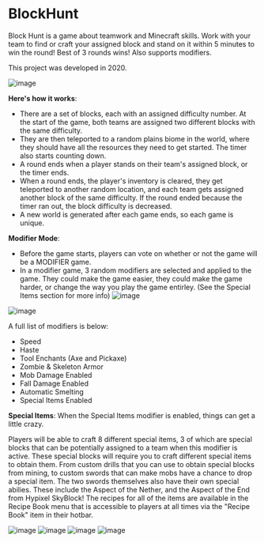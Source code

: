 # BlockHunt
Block Hunt is a game about teamwork and Minecraft skills. Work with your team to find or craft your assigned block and stand on it within 5 minutes to win the round! Best of 3 rounds wins! Also supports modifiers.

This project was developed in 2020.

![image](https://user-images.githubusercontent.com/74119793/198857740-dfc894d9-f8f7-478a-a981-6c8ca03b0687.png)

**Here's how it works**:


  - There are a set of blocks, each with an assigned difficulty number. At the start of the game, both teams are assigned two different blocks with the same difficulty.
  - They are then teleported to a random plains biome in the world, where they should have all the resources they need to get started. The timer also starts counting down.
  - A round ends when a player stands on their team's assigned block, or the timer ends.
  - When a round ends, the player's inventory is cleared, they get teleported to another random location, and each team gets assigned another block of the same difficulty. If the round ended because the timer ran out, the block difficulty is decreased.
  - A new world is generated after each game ends, so each game is unique.
 
  
**Modifier Mode**:
- Before the game starts, players can vote on whether or not the game will be a MODIFIER game.
- In a modifier game, 3 random modifiers are selected and applied to the game. They could make the game easier, they could make the game harder, or change the way you play the game entirley. (See the Special Items section for more info)
![image](https://user-images.githubusercontent.com/74119793/198857880-7f530820-1fdd-460e-affd-36ddd6f7b3e9.png)

![image](https://user-images.githubusercontent.com/74119793/198857818-02a9b841-f922-44a5-8e9d-99341c61c6c7.png)


A full list of modifiers is below:
- Speed
- Haste
- Tool Enchants (Axe and Pickaxe)
- Zombie & Skeleton Armor
- Mob Damage Enabled
- Fall Damage Enabled
- Automatic Smelting
- Special Items Enabled


**Special Items**:
When the Special Items modifier is enabled, things can get a little crazy.

Players will be able to craft 8 different special items, 3 of which are special blocks that can be potentially assigned to a team when this modifier is active.
These special blocks will require you to craft different special items to obtain them. From custom drills that you can use to obtain special blocks from mining, to custom swords that can make mobs have a chance to drop a special item. The two swords themselves also have their own special abilies. These include the Aspect of the Nether, and the Aspect of the End from Hypixel SkyBlock!
The recipes for all of the items are available in the Recipe Book menu that is accessible to players at all times via the "Recipe Book" item in their hotbar.

![image](https://user-images.githubusercontent.com/74119793/198857952-2fbb62b6-c051-4555-8382-bafdde1a18e6.png)
![image](https://user-images.githubusercontent.com/74119793/198857969-9b1026b9-c87f-43dd-a8b2-b89271bfa162.png)
![image](https://user-images.githubusercontent.com/74119793/198858052-e2498ed9-9ab9-4eff-93c7-40fe93522d83.png)
![image](https://user-images.githubusercontent.com/74119793/198858080-953ddd18-bc62-4814-ac6f-811767c8d23c.png)





